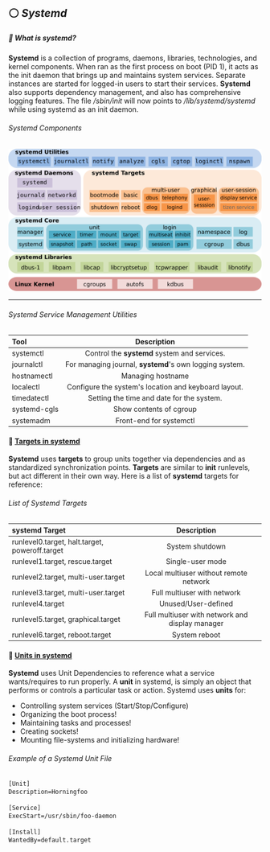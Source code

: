 <!--Systemd_Header-->
## :white_circle: *Systemd*

<!-- systemd Process -->
##### :small_orange_diamond: What is systemd?
**Systemd** is a collection of programs, daemons, libraries, technologies, and kernel components. When ran as the first process on boot (PID 1), it acts as the init daemon that brings up and maintains system services. Separate instances are started for logged-in users to start their services. **Systemd** also supports dependency management, and also has comprehensive logging features. The file */sbin/init* will now points to */lib/systemd/systemd* while using systemd as an init daemon.

<!--Components_Image-->
###### Systemd Components
<p align="center">
  <img src="/tools/admin/images/systemdcomponents.png?raw=true" alt="initramfs image"/>
</p>

<!--Utilities-->
___
###### Systemd Service Management Utilities
Tool | Description
:------ |:------:
systemctl | Control the **systemd** system and services.
journalctl | For managing journal, **systemd**'s own logging system.
hostnamectl | Managing hostname
localectl | Configure the system's location and keyboard layout.
timedatectl | Setting the time and date for the system.
systemd-cgls | Show contents of cgroup
systemadm | Front-end for systemctl



#### :small_blue_diamond: [Targets in systemd](https://wiki.archlinux.org/title/systemd)
**Systemd** uses **targets** to group units together via dependencies and as standardized synchronization points. **Targets** are similar to **init** runlevels, but act different in their own way. Here is a list of **systemd** targets for reference:
<!-- Systemd Targets -->
###### List of Systemd Targets
systemd Target | Description
:------ |:------:
runlevel0.target, halt.target, poweroff.target | System shutdown
runlevel1.target, rescue.target | Single-user mode
runlevel2.target, multi-user.target | Local multiuser without remote network
runlevel3.target, multi-user.target | Full multiuser with network
runlevel4.target | Unused/User-defined
runlevel5.target, graphical.target | Full multiuser with network and display manager
runlevel6.target, reboot.target | System reboot

#### :small_orange_diamond: [Units in systemd](https://wiki.archlinux.org/title/systemd)
<!-- Unit File Example -->
**Systemd** uses Unit Dependencies to reference what a service wants/requires to run properly. A **unit** in systemd, is simply an object that performs or controls a particular task or action. Systemd uses **units** for:
- Controlling system services (Start/Stop/Configure)
- Organizing the boot process!
- Maintaining tasks and processes!
- Creating sockets!
- Mounting file-systems and initializing hardware!


###### Example of a Systemd Unit File
```
[Unit]
Description=Horningfoo

[Service]
ExecStart=/usr/sbin/foo-daemon

[Install]
WantedBy=default.target
```
